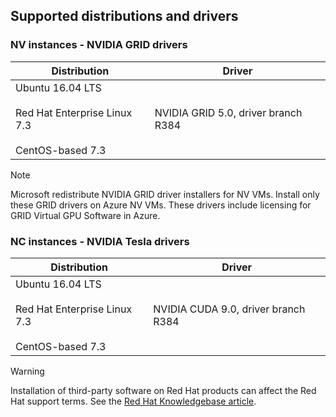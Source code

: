 ## Supported distributions and drivers


### NV instances - NVIDIA GRID drivers


| Distribution | Driver |
| --- | --- | 
| Ubuntu 16.04 LTS<br/><br/>Red Hat Enterprise Linux 7.3<br/><br/>CentOS-based 7.3 | NVIDIA GRID 5.0, driver branch R384|

> [!NOTE]
> Microsoft redistribute NVIDIA GRID driver installers for NV VMs. Install only these GRID drivers on Azure NV VMs. These drivers include licensing for GRID Virtual GPU Software in Azure.
>

### NC instances - NVIDIA Tesla drivers
| Distribution | Driver |
| --- | --- | 
| Ubuntu 16.04 LTS<br/><br/> Red Hat Enterprise Linux 7.3<br/><br/> CentOS-based 7.3 | NVIDIA CUDA 9.0, driver branch R384 |



> [!WARNING] 
> Installation of third-party software on Red Hat products can affect the Red Hat support terms. See the [Red Hat Knowledgebase article](https://access.redhat.com/articles/1067).
>
